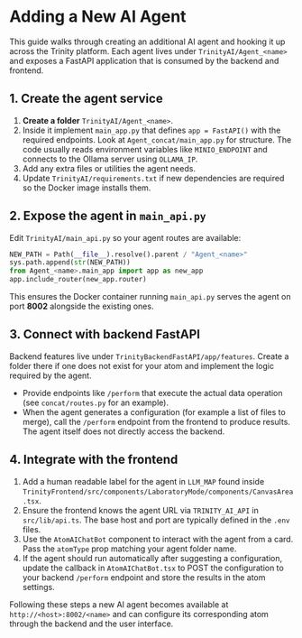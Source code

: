 # Adding a New AI Agent

This guide walks through creating an additional AI agent and hooking it up across the Trinity platform. Each agent lives under `TrinityAI/Agent_<name>` and exposes a FastAPI application that is consumed by the backend and frontend.

## 1. Create the agent service

1. **Create a folder** `TrinityAI/Agent_<name>`.
2. Inside it implement `main_app.py` that defines `app = FastAPI()` with the required endpoints. Look at `Agent_concat/main_app.py` for structure. The code usually reads environment variables like `MINIO_ENDPOINT` and connects to the Ollama server using `OLLAMA_IP`.
3. Add any extra files or utilities the agent needs.
4. Update `TrinityAI/requirements.txt` if new dependencies are required so the Docker image installs them.

## 2. Expose the agent in `main_api.py`

Edit `TrinityAI/main_api.py` so your agent routes are available:

```python
NEW_PATH = Path(__file__).resolve().parent / "Agent_<name>"
sys.path.append(str(NEW_PATH))
from Agent_<name>.main_app import app as new_app
app.include_router(new_app.router)
```

This ensures the Docker container running `main_api.py` serves the agent on port **8002** alongside the existing ones.

## 3. Connect with backend FastAPI

Backend features live under `TrinityBackendFastAPI/app/features`. Create a folder there if one does not exist for your atom and implement the logic required by the agent.

- Provide endpoints like `/perform` that execute the actual data operation (see `concat/routes.py` for an example).
- When the agent generates a configuration (for example a list of files to merge), call the `/perform` endpoint from the frontend to produce results. The agent itself does not directly access the backend.

## 4. Integrate with the frontend

1. Add a human readable label for the agent in `LLM_MAP` found inside `TrinityFrontend/src/components/LaboratoryMode/components/CanvasArea.tsx`.
2. Ensure the frontend knows the agent URL via `TRINITY_AI_API` in `src/lib/api.ts`. The base host and port are typically defined in the `.env` files.
3. Use the `AtomAIChatBot` component to interact with the agent from a card. Pass the `atomType` prop matching your agent folder name.
4. If the agent should run automatically after suggesting a configuration, update the callback in `AtomAIChatBot.tsx` to POST the configuration to your backend `/perform` endpoint and store the results in the atom settings.

Following these steps a new AI agent becomes available at `http://<host>:8002/<name>` and can configure its corresponding atom through the backend and the user interface.
